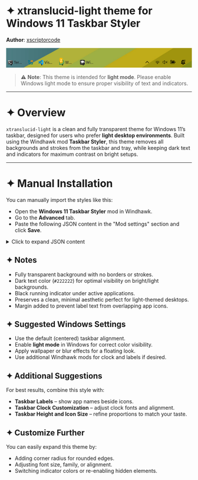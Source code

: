 # ✦ xtranslucid-light theme for Windows 11 Taskbar Styler

**Author**: [xscriptorcode](https://github.com/xscriptorcode)

![Demonstration](files/xtranslucid-light.png)

> ⚠️ **Note**: This theme is intended for **light mode**. Please enable Windows light mode to ensure proper visibility of text and indicators.

---

# ✦ Overview

`xtranslucid-light` is a clean and fully transparent theme for Windows 11’s taskbar, designed for users who prefer **light desktop environments**. Built using the Windhawk mod **Taskbar Styler**, this theme removes all backgrounds and strokes from the taskbar and tray, while keeping dark text and indicators for maximum contrast on bright setups.

---

# ✦ Manual Installation

You can manually import the styles like this:

- Open the **Windows 11 Taskbar Styler** mod in Windhawk.
- Go to the **Advanced** tab.
- Paste the following JSON content in the "Mod settings" section and click **Save**.

<details>
<summary>Click to expand JSON content</summary>

```json
{
  "theme": "xtranslucid-light",
  "controlStyles[0].target": "Rectangle#BackgroundFill",
  "controlStyles[0].styles[0]": "Fill=Transparent",
  "controlStyles[1].target": "Rectangle#BackgroundStroke",
  "controlStyles[1].styles[0]": "Fill=Transparent",
  "controlStyles[2].target": "Grid#SystemTrayFrameGrid",
  "controlStyles[2].styles[0]": "Background=Transparent",
  "controlStyles[3].target": "Taskbar.TaskListLabeledButtonPanel > Border#BackgroundElement",
  "controlStyles[3].styles[0]": "Background=Transparent",
  "controlStyles[4].target": "Taskbar.TaskListButtonPanel#ExperienceToggleButtonRootPanel > Border#BackgroundElement",
  "controlStyles[4].styles[0]": "Background=Transparent",
  "controlStyles[5].target": "Taskbar.TaskListLabeledButtonPanel@CommonStates > Rectangle#RunningIndicator",
  "controlStyles[5].styles[0]": "Fill=Black",
  "controlStyles[5].styles[1]": "Height=3",
  "controlStyles[5].styles[2]": "RadiusX=2",
  "controlStyles[5].styles[3]": "RadiusY=2",
  "controlStyles[5].styles[4]": "VerticalAlignment=Bottom",
  "controlStyles[5].styles[5]": "Margin=16,0,16,4",
  "controlStyles[5].styles[6]": "StrokeThickness=0",
  "controlStyles[6].target": "Taskbar.TaskbarBackground",
  "controlStyles[6].styles[0]": "Background=Transparent",
  "controlStyles[7].target": "Taskbar.TaskbarFrame",
  "controlStyles[7].styles[0]": "Background=Transparent",
  "controlStyles[8].target": "Taskbar.BaseBackgroundElement",
  "controlStyles[8].styles[0]": "Background=Transparent",
  "controlStyles[9].target": "Taskbar.TaskbarBackgroundElement",
  "controlStyles[9].styles[0]": "Background=Transparent",
  "controlStyles[10].target": "TextBlock#LabelControl",
  "controlStyles[10].styles[0]": "Margin=1,0,0,0",
  "controlStyles[10].styles[1]": "Foreground=#222222"
}
```
</details>

## ✦ Notes

- Fully transparent background with no borders or strokes.
- Dark text color (`#222222`) for optimal visibility on bright/light backgrounds.
- Black running indicator under active applications.
- Preserves a clean, minimal aesthetic perfect for light-themed desktops.
- Margin added to prevent label text from overlapping app icons.

## ✦ Suggested Windows Settings

- Use the default (centered) taskbar alignment.
- Enable **light mode** in Windows for correct color visibility.
- Apply wallpaper or blur effects for a floating look.
- Use additional Windhawk mods for clock and labels if desired.


## ✦ Additional Suggestions

For best results, combine this style with:

- **Taskbar Labels** – show app names beside icons.
- **Taskbar Clock Customization** – adjust clock fonts and alignment.
- **Taskbar Height and Icon Size** – refine proportions to match your taste.

## ✦ Customize Further

You can easily expand this theme by:

- Adding corner radius for rounded edges.
- Adjusting font size, family, or alignment.
- Switching indicator colors or re-enabling hidden elements.
